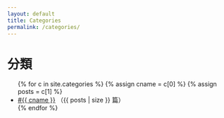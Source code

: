 ```yaml
---
layout: default
title: Categories
permalink: /categories/
---
```

<main class="container">
  <h1>分類</h1>
  <ul class="cat-list">
    {% for c in site.categories %}
      {% assign cname = c[0] %}
      {% assign posts = c[1] %}
      <li>
        <a href="{{ '/categories/' | append: cname | append: '.html' | relative_url }}" class="chip">#{{ cname }}</a>
        <span class="muted">（{{ posts | size }} 篇）</span>
      </li>
    {% endfor %}
  </ul>
</main>

